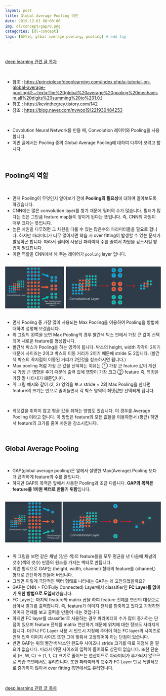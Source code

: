 ```yaml
---
layout: post
title: Global Average Pooling 이란
date: 2019-12-01 00:00:00
img: dl/concept/gap/0.png
categories: [dl-concept] 
tags: [딥러닝, glbal average pooling, pooling] # add tag
---
```


<br>

[deep learning 관련 글 목차](https://gaussian37.github.io/dl-concept-table/)

<br>

- 참조 : https://principlesofdeeplearning.com/index.php/a-tutorial-on-global-average-pooling/#:~:text=The%20global%20average%20pooling%20mechanism,all%20digits%20summing%20to%201.0.)
- 참조 : https://kevinthegrey.tistory.com/142
- 참조 : https://blog.naver.com/nywoo19/221930484253

<br>

- Covolution Neural Network를 만들 때, Convolution 레이어와 Pooling을 사용합니다.
- 이번 글에서는 Pooling 중의 Global Average Pooling에 대하여 다루어 보려고 합니다.

<br>

## **Pooling의 역할**

<br>


- 먼저 Pooling이 무엇인지 알아보기 전에 **Pooling의 필요성**에 대하여 알아보도록 하겠습니다.
- CNN에는 많은 convolution layer를 쌓기 때문에 필터의 수가 많습니다. 필터가 많다는 것은 그만큼 feature map들이 쌓이게 된다는 뜻입니다. 즉, CNN의 차원이 매우 크다는 뜻입니다.
- 높은 차원을 다루려면 그 차원을 다룰 수 있는 많은수의 파라미터들을 필요로 합니다. 하지만 파라미터가 너무 많아지면 학습 시 over fitting이 발생할 수 있는 문제가 발생하곤 합니다. 따라서 필터에 사용된 파라미터 수를 줄여서 차원을 감소시킬 방법이 필요합니다.
- 이런 역할을 CNN에서 해 주는 레이어가 `pooling` layer 입니다.

<br>
<center><img src="../assets/img/dl/concept/gap/4.png" alt="Drawing" style="width: 800px;"/></center>
<br>

- 먼저 Pooling 중 가장 많이 사용되는 Max Pooling을 이용하여 Pooling을 방법에 대하여 설명해 보겠습니다.
- 위 그림의 왼쪽을 보면 Max Pooling의 경우 빨간색 박스 안에서 가장 큰 값이 선택 되어 새로운 feature를 형성합니다.
- 빨간색 박스가 Pooling을 하는 영역이 됩니다. 박스의 height, width 각각이 2이기 때문에 사이즈는 2이고 박스의 이동 거리가 2이기 때문에 stride 도 2입니다. (빨간색 박스의 꼭지점이 이동된 거리가 2인것을 참조하시면 됩니다.)
- Max pooling 처럼 가장 큰 값을 선택하는 이유는 ① 가장 큰 feature 값이 계산 시 가장 큰 영향을 주기 때문에 출력 값에 영향이 가장 크고 ② feature 즉, 특징을 가장 잘 나타내기 떄문입니다. 
- 위 그림 예시와 같이 (2, 2) 영역을 보고 stride = 2의 Max Pooling을 한다면 feature의 크기는 반으로 줄어들면서 각 박스 영역의 최댓값만 선택되게 됩니다.

<br>

- 최댓값을 취하지 않고 평균 값을 취하는 방법도 있습니다. 이 경우를 Average Pooling 이라고 합니다. 이 방법은 feature의 모든 값들을 이용하면서 (평균) 하면서 feature의 크기를 줄여 차원을 감소시킵니다.

<br>

## **Global Average Pooling**

<br>

- GAP(global average pooling)은 앞에서 설명한 Max(Average) Pooling 보다 더 급격하게 feature의 수를 줄입니다.
- 하지만 GAP의 목적은 앞에서 사용한 Pooling과 조금 다릅니다. **GAP의 목적은 feature를 1차원 벡터로 만들기 위함**입니다.

<br>
<center><img src="../assets/img/dl/concept/gap/5.png" alt="Drawing" style="width: 800px;"/></center>
<br>

- 위 그림을 보면 같은 채널 (같은 색)의 feature들을 모두 평균을 낸 다음에 채널의 갯수(색의 갯수) 만큼의 원소를 가지는 벡터로 만듭니다.
- 이런 방식으로 GAP는 (height, width, channel) 형태의 feature를 (channel,) 형태로 간단하게 만들어 버립니다.
- 그러면 이렇게 극단적인 벡터 형태로 나타내는 GAP는 왜 고안되었을까요?
- GAP는 CNN + FC(Fully Connected) Layer에서 classifier인 **FC Layer를 없애기 위한 방법으로 도입**되었습니다.
- FC Layer는 마지막 feature와 matrix 곱을 하여 feature 전체를 연산의 대상으로 삼아서 결과를 출력합니다. 즉, feature가 이미지 전체를 함축하고 있다고 가정하면 이미지 전체를 보고 출력을 만들어 내는 것입니다.
- 하지만 FC layer를 classifier로 사용하는 경우 파라미터의 수가 많이 증가하는 단점이 있으며 feature 전체를 matrix 연산하기 때문에 위치에 대한 정보도 사라지게 됩니다. 더구나 FC Layer 사용 시 반드시 지정해 주어야 하는 FC layer의 사이즈로 인해 입력 이미지 사이즈 또한 그에 맞춰서 고정되어야 하는 단점이 있습니다.
- 반면 GAP는 위의 빨간색 박스인 윈도우 사이즈나 stride 크기를 따로 지정해 줄 필요가 없습니다. 따라서 어떤 사이즈의 입력이 들어와도 상관이 없습니다. 또한 단순히 (H, W, C) → (1, 1, C) 크기로 줄어드는 연산이므로 파라미터가 추가되지 않으므로 학습 측면에서도 유리합니다. 또한 파라미터의 갯수가 FC Layer 만큼 폭발적으로 증가하지 않아서 over fitting 측면에서도 유리합니다.

<br>

[deep learning 관련 글 목차](https://gaussian37.github.io/dl-concept-table/)

<br>